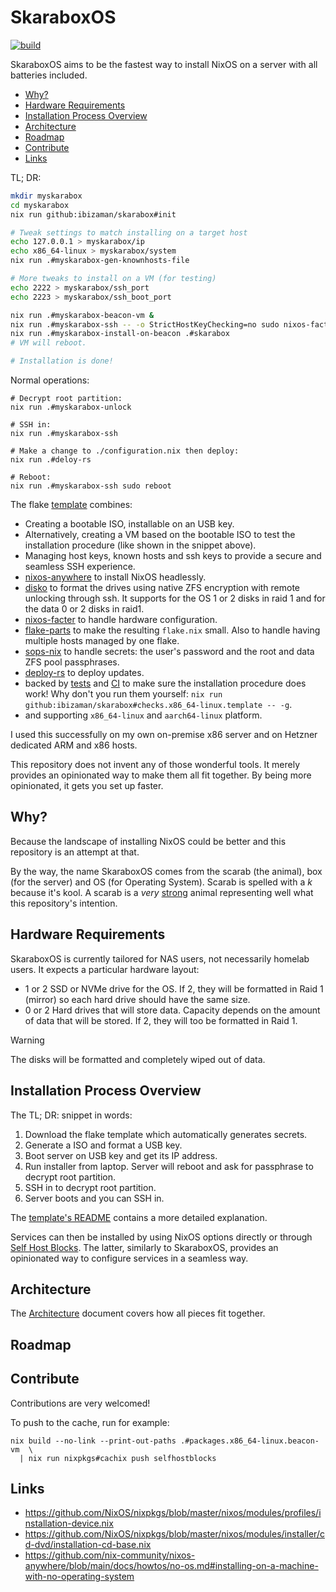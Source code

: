 # SkaraboxOS

[![build](https://github.com/ibizaman/skarabox/actions/workflows/build.yaml/badge.svg)](https://github.com/ibizaman/skarabox/actions/workflows/build.yaml)

SkaraboxOS aims to be the fastest way to install NixOS on a server
with all batteries included.

<!--toc:start-->
- [Why?](#why)
- [Hardware Requirements](#hardware-requirements)
- [Installation Process Overview](#installation-process-overview)
- [Architecture](#architecture)
- [Roadmap](#roadmap)
- [Contribute](#contribute)
- [Links](#links)
<!--toc:end-->

TL; DR:

```bash
mkdir myskarabox
cd myskarabox
nix run github:ibizaman/skarabox#init

# Tweak settings to match installing on a target host
echo 127.0.0.1 > myskarabox/ip
echo x86_64-linux > myskarabox/system
nix run .#myskarabox-gen-knownhosts-file

# More tweaks to install on a VM (for testing)
echo 2222 > myskarabox/ssh_port
echo 2223 > myskarabox/ssh_boot_port

nix run .#myskarabox-beacon-vm &
nix run .#myskarabox-ssh -- -o StrictHostKeyChecking=no sudo nixos-facter > myskarabox/facter.json
nix run .#myskarabox-install-on-beacon .#skarabox
# VM will reboot.

# Installation is done!
```

Normal operations:

```
# Decrypt root partition:
nix run .#myskarabox-unlock

# SSH in:
nix run .#myskarabox-ssh

# Make a change to ./configuration.nix then deploy:
nix run .#deloy-rs

# Reboot:
nix run .#myskarabox-ssh sudo reboot
```

The flake [template](./template) combines:
- Creating a bootable ISO, installable on an USB key.
- Alternatively, creating a VM based on the bootable ISO
  to test the installation procedure (like shown in the snippet above).
- Managing host keys, known hosts and ssh keys
  to provide a secure and seamless SSH experience.
- [nixos-anywhere][] to install NixOS headlessly.
- [disko][] to format the drives using native ZFS encryption with remote unlocking through ssh.
  It supports for the OS 1 or 2 disks in raid 1
  and for the data 0 or 2 disks in raid1.
- [nixos-facter][] to handle hardware configuration.
- [flake-parts][] to make the resulting `flake.nix` small.
  Also to handle having multiple hosts managed by one flake.
- [sops-nix][] to handle secrets: the user's password and the root and data ZFS pool passphrases.
- [deploy-rs][] to deploy updates.
- backed by [tests][] and [CI][] to make sure the installation procedure does work!
  Why don't you run them yourself: `nix run github:ibizaman/skarabox#checks.x86_64-linux.template -- -g`.
- and supporting `x86_64-linux` and `aarch64-linux` platform.

I used this successfully on my own on-premise x86 server
and on Hetzner dedicated ARM and x86 hosts.

[nixos-anywhere]: https://github.com/nix-community/nixos-anywhere
[disko]: https://github.com/nix-community/disko
[nixos-facter]: https://github.com/nix-community/nixos-facter
[flake-parts]: https://flake.parts/
[sops-nix]: https://github.com/Mic92/sops-nix
[deploy-rs]: https://github.com/serokell/deploy-rs
[tests]: ./tests/default.nix
[CI]: ./.github/workflows/build.yaml

This repository does not invent any of those wonderful tools.
It merely provides an opinionated way to make them all fit together.
By being more opinionated, it gets you set up faster.

## Why?

Because the landscape of installing NixOS could be better
and this repository is an attempt at that.

By the way, the name SkaraboxOS comes from the scarab (the animal),
box (for the server) and OS (for Operating System).
Scarab is spelled with a _k_ because it's kool.
A scarab is a _very_ [strong][] animal representing well what this repository's intention.

[strong]: https://en.wikipedia.org/wiki/Dung_beetle#Ecology_and_behavior

## Hardware Requirements

SkaraboxOS is currently tailored for NAS users, not necessarily homelab users.
It expects a particular hardware layout:

- 1 or 2 SSD or NVMe drive for the OS.
  If 2, they will be formatted in Raid 1 (mirror) so each hard drive should have the same size.
- 0 or 2 Hard drives that will store data.
  Capacity depends on the amount of data that will be stored.
  If 2, they will too be formatted in Raid 1.

> [!WARNING]
> The disks will be formatted and completely wiped out of data.

## Installation Process Overview

The TL; DR: snippet in words:

1. Download the flake template
   which automatically generates secrets.
2. Generate a ISO and format a USB key.
3. Boot server on USB key and get its IP address.
4. Run installer from laptop.
   Server will reboot and ask for passphrase to decrypt root partition.
5. SSH in to decrypt root partition.
6. Server boots and you can SSH in.

The [template's README](./template/README.md) contains a more detailed explanation.

Services can then be installed by using NixOS options directly
or through [Self Host Blocks](https://github.com/ibizaman/selfhostblocks).
The latter, similarly to SkaraboxOS, provides an opinionated way to configure services in a seamless way.

## Architecture

The [Architecture][] document covers how all pieces fit together.

[Architecture]: ./docs/architecture.md

## Roadmap

## Contribute

Contributions are very welcomed!

To push to the cache, run for example:

```
nix build --no-link --print-out-paths .#packages.x86_64-linux.beacon-vm  \
  | nix run nixpkgs#cachix push selfhostblocks
```

## Links

- https://github.com/NixOS/nixpkgs/blob/master/nixos/modules/profiles/installation-device.nix
- https://github.com/NixOS/nixpkgs/blob/master/nixos/modules/installer/cd-dvd/installation-cd-base.nix
- https://github.com/nix-community/nixos-anywhere/blob/main/docs/howtos/no-os.md#installing-on-a-machine-with-no-operating-system
